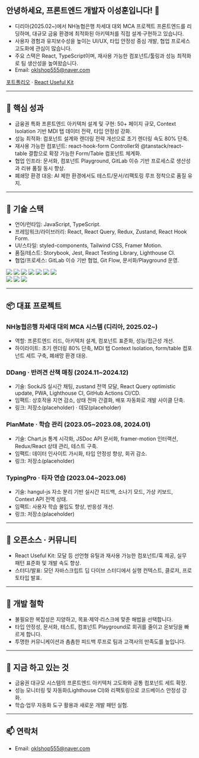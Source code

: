 ## 안녕하세요, 프론트엔드 개발자 이성훈입니다! 👋
- 디리아(2025.02~)에서 NH농협은행 차세대 대외 MCA 프로젝트 프론트엔드를 리딩하며, 대규모 금융 환경에 최적화된 아키텍처를 직접 설계·구현하고 있습니다.
- 사용자 경험과 유지보수성을 높이는 UI/UX, 타입 안정성 중심 개발, 협업 프로세스 고도화에 관심이 많습니다.
- 주요 스택은 React, TypeScript이며, 재사용 가능한 컴포넌트/툴링과 성능 최적화로 팀 생산성을 높여왔습니다.
- Email: oklshop555@naver.com

<p>
  <a href="https://www.techblossom.site/#architecture">포트폴리오</a> ·
  <a href="https://github.com/shlee9999/react-useful-kit">React Useful Kit</a>
</p>

---

## 🚀 핵심 성과
- 금융권 특화 프론트엔드 아키텍처 설계 및 구현: 50+ 페이지 규모, Context Isolation 기반 MDI 탭 데이터 전략, 타입 안정성 강화.
- 성능 최적화: 컴포넌트 설계와 렌더링 전략 개선으로 초기 렌더링 속도 80% 단축.
- 재사용 가능한 컴포넌트: react-hook-form Controller와 @tanstack/react-table 결합으로 확장 가능한 Form/Table 컴포넌트 체계화.
- 협업 인프라: 문서화, 컴포넌트 Playground, GitLab 이슈 기반 프로세스로 생산성과 리뷰 품질 동시 향상.
- 폐쇄망 환경 대응: AI 제한 환경에서도 테스트/문서/리팩토링 루프 정착으로 품질 유지.

---

## 🔨 기술 스택
- 언어/런타임: JavaScript, TypeScript.
- 프레임워크/라이브러리: React, React Query, Redux, Zustand, React Hook Form.
- UI/스타일: styled-components, Tailwind CSS, Framer Motion.
- 품질/테스트: Storybook, Jest, React Testing Library, Lighthouse CI.
- 협업/프로세스: GitLab 이슈 기반 협업, Git Flow, 문서화/Playground 운영.

<div>
  <img src="https://img.shields.io/badge/JavaScript-F7DF1E?style=for-the-badge&logo=javascript&logoColor=black"/>
  <img src="https://img.shields.io/badge/TypeScript-3178C6?style=for-the-badge&logo=typescript&logoColor=white"/>
  <img src="https://img.shields.io/badge/React-61DAFB?style=for-the-badge&logo=react&logoColor=black"/>
  <img src="https://img.shields.io/badge/React_Query-FF4154?style=for-the-badge&logo=react-query&logoColor=white"/>
  <img src="https://img.shields.io/badge/Redux-764ABC?style=for-the-badge&logo=redux&logoColor=white"/>
  <img src="https://img.shields.io/badge/Zustand-483D8B?style=for-the-badge&logo=zustand&logoColor=white"/>
  <img src="https://img.shields.io/badge/React_Hook_Form-EC5990?style=for-the-badge&logo=reacthookform&logoColor=white"/>
</div>
<div>
  <img src="https://img.shields.io/badge/Styled_Components-DB7093?style=for-the-badge&logo=styled-components&logoColor=white"/>
  <img src="https://img.shields.io/badge/Tailwind_CSS-38B2AC?style=for-the-badge&logo=tailwind-css&logoColor=white"/>
  <img src="https://img.shields.io/badge/Framer_Motion-0055FF?style=for-the-badge&logo=framer&logoColor=white"/>
</div>

---

## 📦 대표 프로젝트
### NH농협은행 차세대 대외 MCA 시스템 (디리아, 2025.02~)
- 역할: 프론트엔드 리드, 아키텍처 설계, 컴포넌트 표준화, 성능/접근성 개선.
- 하이라이트: 초기 렌더링 80% 단축, MDI 탭 Context Isolation, form/table 컴포넌트 세트 구축, 폐쇄망 환경 대응.

### DDang · 반려견 산책 매칭 (2024.11~2024.12)
- 기술: SockJS 실시간 채팅, zustand 전역 모달, React Query optimistic update, PWA, Lighthouse CI, GitHub Actions CI/CD.
- 임팩트: 상호작용 지연 감소, 상태 전파 간결화, 배포 자동화로 개발 사이클 단축.
- 링크: 저장소(placeholder) · 데모(placeholder)

### PlanMate · 학습 관리 (2023.05~2023.08, 2024.01)
- 기술: Chart.js 통계 시각화, JSDoc API 문서화, framer-motion 인터랙션, Redux/React 상태 관리, 테스트 구축.
- 임팩트: 데이터 인사이트 가시화, 타입 안정성 향상, 회귀 감소.
- 링크: 저장소(placeholder)

### TypingPro · 타자 연습 (2023.04~2023.06)
- 기술: hangul-js 자소 분리 기반 실시간 피드백, 소나기 모드, 가상 키보드, Context API 전역 상태.
- 임팩트: 사용자 학습 몰입도 향상, 반응성 개선.
- 링크: 저장소(placeholder)

---

## 🧩 오픈소스 · 커뮤니티
- React Useful Kit: 모달 등 선언형 유틸과 재사용 가능한 컴포넌트/훅 제공, 실무 패턴 표준화 및 개발 속도 향상.
- 스터디/발표: 모던 자바스크립트 딥 다이브 스터디에서 실행 컨텍스트, 클로저, 프로토타입 발표.

---

## 🧭 개발 철학
- 불필요한 복잡성은 지양하고, 목표·제약·리스크에 맞춘 해법을 선택합니다.
- 타입 안정성, 문서화, 테스트, 컴포넌트 Playground로 회귀를 줄이고 온보딩을 빠르게 합니다.
- 투명한 커뮤니케이션과 촘촘한 피드백 루프로 팀과 고객사의 만족도를 높입니다.

---

## 🔭 지금 하고 있는 것
- 금융권 대규모 시스템의 프론트엔드 아키텍처 고도화와 공통 컴포넌트 세트 확장.
- 성능 모니터링 및 자동화(Lighthouse CI)와 리팩토링으로 코드베이스 안정성 강화.
- 학습·업무 자동화 도구 활용과 새로운 개발 패턴 실험.

---

## 📫 연락처
- Email: oklshop555@naver.com

<!-- 필요시 하단에 통계 위젯을 배치하세요
![SeongHoon's GitHub stats](https://github-readme-stats.vercel.app/api?username=shlee9999&show_icons=true&theme=radical)
[![Top Langs](https://github-readme-stats.vercel.app/api/top-langs/?username=shlee9999&layout=compact&theme=radical)](https://github.com/anuraghazra/github-readme-stats)
-->
